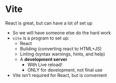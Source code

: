 # Vite 
React is great, but can have a lot of set up
- So we will have someone else do the hard work
- `vite` is a program to set up:
  - React
  - Building (converting react to HTML+JS)
  - Linting (syntax warnings, hints, and help)
  - A **development server**
    - With Live reload!
    - ONLY for development, not final use
- Vite isn't required for React, but is convenient

